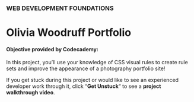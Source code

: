 ### WEB DEVELOPMENT FOUNDATIONS

# Olivia Woodruff Portfolio

#### Objective provided by Codecademy:

In this project, you’ll use your knowledge of CSS visual rules to create rule sets and improve the appearance of a photography portfolio site!

If you get stuck during this project or would like to see an experienced developer work through it, click “**Get Unstuck**“ to see a **project walkthrough video**.